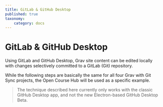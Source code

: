 ```yaml
---
title: GitLab & GitHub Desktop
published: true
taxonomy:
    category: docs
---
```


# GitLab & GitHub Desktop

Using GitLab and GitHub Desktop, Grav site content can be edited locally with changes selectively committed to a GitLab (Git) repository.

While the following steps are basically the same for all four Grav with Git Sync projects, the Open Course Hub will be used as a specific example.

> The technique described here currently only works with the classic GitHub Desktop app, and not the new Electron-based GitHub Desktop Beta.
